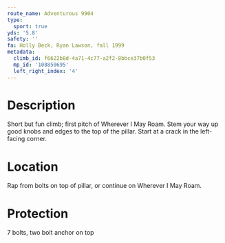 ```yaml
---
route_name: Adventurous 9904
type:
  sport: true
yds: '5.8'
safety: ''
fa: Holly Beck, Ryan Lawson, fall 1999
metadata:
  climb_id: f6622b8d-4a71-4c77-a2f2-8bbce37b0f53
  mp_id: '108850695'
  left_right_index: '4'
---
```

# Description
Short but fun climb; first pitch of Wherever I May Roam. Stem your way up good knobs and edges to the top of the pillar. Start at a crack in the left-facing corner.

# Location
Rap from bolts on top of pillar, or continue on Wherever I May Roam.

# Protection
7 bolts, two bolt anchor on top
